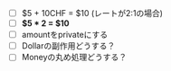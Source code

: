 - [ ] $5 + 10CHF = $10 (レートが2:1の場合)
- [ ] **$5 * 2 = $10**
- [ ] amountをprivateにする
- [ ] Dollarの副作用どうする？
- [ ] Moneyの丸め処理どうする？